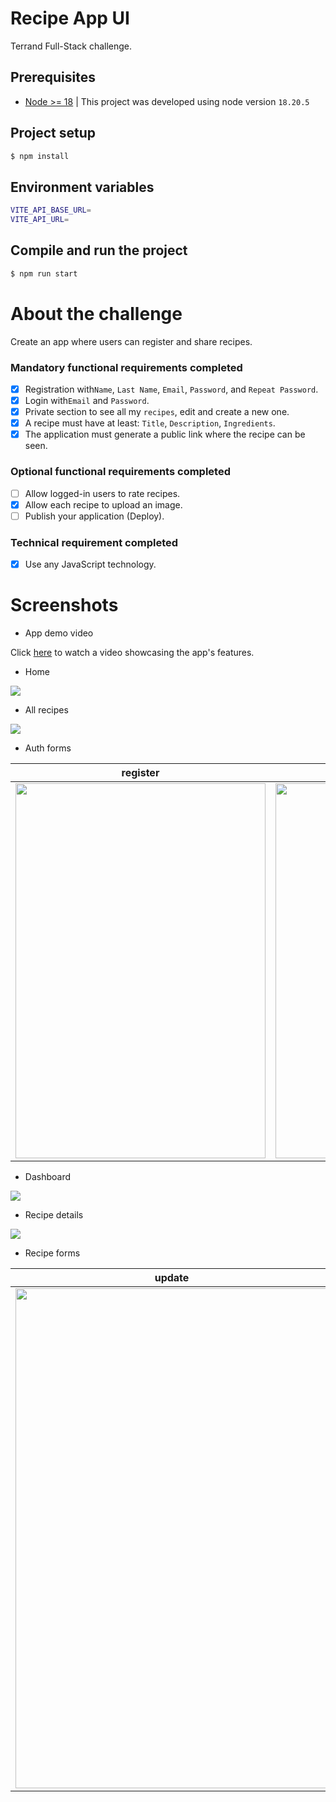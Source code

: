 # Recipe App UI

Terrand Full-Stack challenge.

## Prerequisites

- [Node >= 18](https://github.com/nvm-sh/nvm) | This project was developed using node version `18.20.5`

## Project setup

```bash
$ npm install
```

## Environment variables

```bash
VITE_API_BASE_URL=
VITE_API_URL=
```

## Compile and run the project

```bash
$ npm run start
```

# About the challenge

Create an app where users can register and share recipes.

### Mandatory functional requirements completed

- [x] Registration with​ `Name`, `Last Name`, `Email`, `Password`, and `Repeat Password`.
- [x] Login with​ `Email` and `Password`.
- [x] Private section to see all my `recipes`, edit and create a new one.
- [x] A recipe must have at least: `Title`, `Description`, `Ingredients`.
- [x] The application must generate a public link where the recipe can be seen.

### Optional functional requirements completed

- [ ] Allow logged-in users to rate recipes.
- [x] Allow each recipe to upload an image.
- [ ] Publish your application (Deploy).

### Technical requirement completed

- [x] Use any JavaScript technology.

# Screenshots

- App demo video

Click [here](https://drive.google.com/file/d/1ZGcsqAUvnkqcTMzRPxOB7-777TIkRGYt/view?usp=sharing) to watch a video showcasing the app's features.

- Home

![](public/screenshots/home.jpg)

- All recipes

![](public/screenshots/all-recipes.jpg)

- Auth forms

|register|login|
|:-------:|:-----:|
|<img src="public/screenshots/register-form.jpg" width="400" height="600">|<img src="https://raw.githubusercontent.com/agusscript/terrand-challenge-ui/refs/heads/main/public/screenshots/login-form.jpg" width="400" height="600">|

- Dashboard

![](public/screenshots/dashboard.jpg)

- Recipe details

![](public/screenshots/recipe-details.jpg)

- Recipe forms

|update|create|
|:-------:|:-----:|
|<img src="public/screenshots/edit-recipe-form.jpg" width="500" height="800">|<img src="https://raw.githubusercontent.com/agusscript/terrand-challenge-ui/refs/heads/main/public/screenshots/create-recipe-form.jpg" width="500" height="800">|
